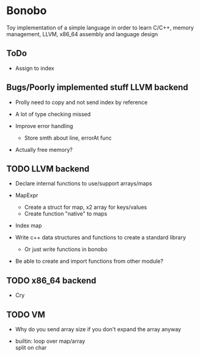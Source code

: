 # Bonobo

Toy implementation of a simple language in order to learn C/C++, memory management, LLVM, x86_64 assembly and language design

## ToDo

* Assign to index

## Bugs/Poorly implemented stuff LLVM backend

* Prolly need to copy and not send index by reference

* A lot of type checking missed

* Improve error handling
    * Store smth about line, errorAt func

* Actually free memory?

## TODO LLVM backend

* Declare internal functions to use/support arrays/maps

* MapExpr
    * Create a struct for map, x2 array for keys/values
    * Create function "native" to maps

* Index map 

* Write c++ data structures and functions to create a standard library
    * Or just write functions in bonobo

* Be able to create and import functions from other module?


## TODO x86_64 backend

* Cry


## TODO VM 

* Why do you send array size if you don't expand the array anyway

* builtin:
    loop over map/array    
    split on char
